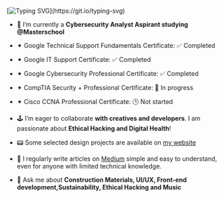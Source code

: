 [![Typing SVG](https://readme-typing-svg.herokuapp.com?font=Press+Start+2P&color=8DE63B&multiline=true&width=800&height=60&lines=Hi%2C+my+name+is+Paul+aka+Paulinhx.;I+Design+and+Code+!)](https://git.io/typing-svg)

- 🔭 I’m currently a **Cybersecurity Analyst Aspirant studying @Masterschool**  

- ✦ Google Technical Support Fundamentals Certificate:  ✅ Completed  

- ✦ Google IT Support Certificate:  ✅ Completed

- ✦ Google Cybersecurity Professional Certificate: ✅ Completed

- ✦ CompTIA Security + Professional Certificate: 🔄 In progress

- ✦ Cisco CCNA Professional Certificate: 🕒 Not started


- 🕹 I’m eager to collaborate **with creatives and developers**. I am passionate about **Ethical Hacking and Digital Health**!

- 📟 Some selected design projects are available on [my website](https://paulinhx.github.io/)

- 📝 I regularly write articles on [Medium](https://medium.com/@Paulinhx) simple and easy to understand, even for anyone with limited technical knowledge.

- 💬 Ask me about **Construction Materials, UI/UX, Front-end development,Sustainability, Ethical Hacking and Music**










